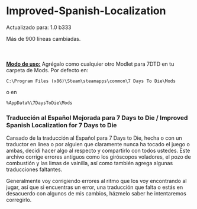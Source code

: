 # Improved-Spanish-Localization

Actualizado para: 1.0 b333


Más de 900 líneas cambiadas.
<br/><br/>
<br/><br/>
<ins>**Modo de uso:**</ins> Agrégalo como cualquier otro Modlet para 7DTD en tu carpeta de Mods. Por defecto en:

`C:\Program Files (x86)\Steam\steamapps\common\7 Days To Die\Mods`

o en

`%AppData%\7DaysToDie\Mods`

### Traducción al Español Mejorada para 7 Days to Die / Improved Spanish Localization for 7 Days to Die

Cansado de la traducción al Español para 7 Days to Die, hecha o con un traductor en línea o por alguien que claramente nunca ha tocado el juego o ambas, decidí hacer algo al respecto y compartirlo con todos ustedes. 
Este archivo corrige errores antiguos como los giróscopos voladores, el pozo de combustión y las limas de vainilla, así como también agrega algunas traducciones faltantes. 

Generalmente voy corrigiendo errores al ritmo que los voy encontrando al jugar, así que si encuentras un error, una traducción que falta o estás en desacuerdo con algunos de mis cambios, házmelo saber he intentaremos corregirlo.

